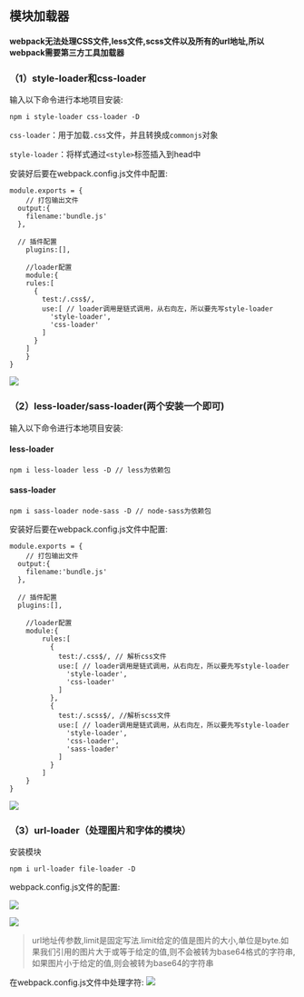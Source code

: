 ## 模块加载器

#### webpack无法处理CSS文件,less文件,scss文件以及所有的url地址,所以webpack需要第三方工具加载器

### （1）style-loader和css-loader

输入以下命令进行本地项目安装:

`npm i style-loader css-loader -D`

`css-loader`：用于加载`.css`文件，并且转换成`commonjs`对象

`style-loader`：将样式通过`<style>`标签插入到head中

安装好后要在webpack.config.js文件中配置:

```
module.exports = {
	// 打包输出文件
  output:{
    filename:'bundle.js'
  },
  
  // 插件配置
	plugins:[],
	
	//loader配置
	module:{
    rules:[
      {
        test:/.css$/,
        use:[ // loader调用是链式调用，从右向左，所以要先写style-loader
          'style-loader',
          'css-loader'
        ]
      }
    ]
	}
}

```

![](https://i.imgur.com/MPXlkoy.png)

### （2）less-loader/sass-loader(两个安装一个即可)

输入以下命令进行本地项目安装:

#### less-loader

`npm i less-loader less -D // less为依赖包` 

#### sass-loader

`npm i sass-loader node-sass -D // node-sass为依赖包`

安装好后要在webpack.config.js文件中配置:

```
module.exports = {
	// 打包输出文件
  output:{
    filename:'bundle.js'
  },
  
  // 插件配置
  plugins:[],
	
	//loader配置
	module:{
		rules:[
		  {
		    test:/.css$/, // 解析css文件
		    use:[ // loader调用是链式调用，从右向左，所以要先写style-loader
		      'style-loader',
		      'css-loader'
		    ]
		  },
		  {
		    test:/.scss$/, //解析scss文件
		    use:[ // loader调用是链式调用，从右向左，所以要先写style-loader
		      'style-loader',
		      'css-loader',
		      'sass-loader'
		    ]
		  }
		]
	}
}

```

![](https://i.imgur.com/PYVaOGx.png)

### （3）url-loader（处理图片和字体的模块）

安装模块

	npm i url-loader file-loader -D

webpack.config.js文件的配置:

![](https://i.imgur.com/bZkJVlB.png)

![](https://i.imgur.com/hdHfbY6.png)

> url地址传参数,limit是固定写法.limit给定的值是图片的大小,单位是byte.如果我们引用的图片大于或等于给定的值,则不会被转为base64格式的字符串,如果图片小于给定的值,则会被转为base64的字符串


在webpack.config.js文件中处理字符:
![](https://i.imgur.com/q8zPhbl.png)